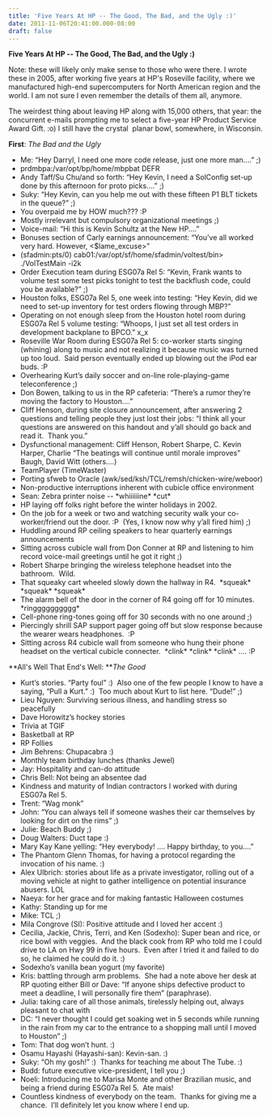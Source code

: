 ```yaml
---
title: 'Five Years At HP -- The Good, The Bad, and the Ugly :)'
date: 2011-11-06T20:41:00.000-08:00
draft: false
---
```


**Five Years At HP -- The Good, The Bad, and the Ugly :)**

Note: these will likely only make sense to those who were there. I wrote these in 2005, after working five years at HP's Roseville facility, where we manufactured high-end supercomputers for North American region and the world. I am not sure I even remember the details of them all, anymore.  
  
The weirdest thing about leaving HP along with 15,000 others, that year: the concurrent e-mails prompting me to select a five-year HP Product Service Award Gift. :o) I still have the crystal  planar bowl, somewhere, in Wisconsin.

  

**First**: _The Bad and the Ugly_

*   Me: “Hey Darryl, I need one more code release, just one more man....” ;)
*   prdmbpa:/var/opt/bp/home/mbpbat DEFR
*   Andy Taff/Su Chu/and so forth: “Hey Kevin, I need a SolConfig set-up done by this afternoon for proto picks....” ;)
*   Suky: “Hey Kevin, can you help me out with these fifteen P1 BLT tickets in the queue?” ;)
*   You overpaid me by HOW much??? :P
*   Mostly irrelevant but compulsory organizational meetings ;)
*   Voice-mail: “Hi this is Kevin Schultz at the New HP....”
*   Bonuses section of Carly earnings announcement: “You’ve all worked very hard. However, <$lame\_excuse>”
*   (sfadmin:pts/0) cab01:/var/opt/sf/home/sfadmin/voltest/bin> ./VolTestMain -i2k
*   Order Execution team during ESG07a Rel 5: “Kevin, Frank wants to volume test some test picks tonight to test the backflush code, could you be available?” ;)
*   Houston folks, ESG07a Rel 5, one week into testing: “Hey Kevin, did we need to set-up inventory for test orders flowing through MBP?”
*   Operating on not enough sleep from the Houston hotel room during ESG07a Rel 5 volume testing: “Whoops, I just set all test orders in development backplane to BPCO.” x\_x
*   Roseville War Room during ESG07a Rel 5: co-worker starts singing (whining) along to music and not realizing it because music was turned up too loud.  Said person eventually ended up blowing out the iPod ear buds. :P
*   Overhearing Kurt’s daily soccer and on-line role-playing-game teleconference ;)
*   Don Bowen, talking to us in the RP cafeteria: “There’s a rumor they’re moving the factory to Houston....”
*   Cliff Henson, during site closure announcement, after answering 2 questions and telling people they just lost their jobs: “I think all your questions are answered on this handout and y’all should go back and read it.  Thank you.”
*   Dysfunctional management: Cliff Henson, Robert Sharpe, C. Kevin Harper, Charlie “The beatings will continue until morale improves” Baugh, David Witt (others....)
*   TeamPlayer (TimeWaster) 
*   Porting sfweb to Oracle (awk/sed/ksh/TCL/remsh/chicken-wire/weboor)
*   Non-productive interruptions inherent with cubicle office environment
*   Sean: Zebra printer noise -- \*whiiiiiine\* \*cut\*
*   HP laying off folks right before the winter holidays in 2002.
*   On the job for a week or two and watching security walk your co-worker/friend out the door. :P  (Yes, I know now why y’all fired him) ;)
*   Huddling around RP ceiling speakers to hear quarterly earnings announcements
*   Sitting across cubicle wall from Don Conner at RP and listening to him record voice-mail greetings until he got it right ;)
*   Robert Sharpe bringing the wireless telephone headset into the bathroom.  Wild.
*   That squeaky cart wheeled slowly down the hallway in R4.  \*squeak\* \*squeak\* \*squeak\*
*   The alarm bell of the door in the corner of R4 going off for 10 minutes. \*ringggggggggg\*
*   Cell-phone ring-tones going off for 30 seconds with no one around ;)
*   Piercingly shrill SAP support pager going off but slow response because the wearer wears headphones.  :P
*   Sitting across R4 cubicle wall from someone who hung their phone headset on the vertical cubicle connecter.  \*clink\* \*clink\* \*clink\* .... :P

**All's Well That End's Well: **_The Good_  

*   Kurt’s stories. “Party foul” :)  Also one of the few people I know to have a saying, “Pull a Kurt.” :)  Too much about Kurt to list here. “Dude!” ;)
*   Lieu Nguyen: Surviving serious illness, and handling stress so peacefully
*   Dave Horowitz’s hockey stories
*   Trivia at TGIF
*   Basketball at RP
*   RP Follies
*   Jim Behrens: Chupacabra :)
*   Monthly team birthday lunches (thanks Jewel)
*   Jay: Hospitality and can-do attitude
*   Chris Bell: Not being an absentee dad
*   Kindness and maturity of Indian contractors I worked with during ESG07a Rel 5.
*   Trent: “Wag monk”
*   John: “You can always tell if someone washes their car themselves by looking for dirt on the rims” ;)
*   Julie: Beach Buddy ;)
*   Doug Walters: Duct tape :)
*   Mary Kay Kane yelling: “Hey everybody! .... Happy birthday, to you....”
*   The Phantom Glenn Thomas, for having a protocol regarding the invocation of his name. :)
*   Alex Ulbrich: stories about life as a private investigator, rolling out of a moving vehicle at night to gather intelligence on potential insurance abusers. LOL
*   Naeya: for her grace and for making fantastic Halloween costumes
*   Kathy: Standing up for me
*   Mike: TCL ;)
*   Mila Congrove (SI): Positive attitude and I loved her accent :)
*   Cecilia, Jackie, Chris, Terri, and Ken (Sodexho): Super bean and rice, or rice bowl with veggies.  And the black cook from RP who told me I could drive to LA on Hwy 99 in five hours.  Even after I tried it and failed to do so, he claimed he could do it. :)
*   Sodexho’s vanilla bean yogurt (my favorite)
*   Kris: battling through arm problems.  She had a note above her desk at RP quoting either Bill or Dave: “If anyone ships defective product to meet a deadline, I will personally fire them” (paraphrase).
*   Julia: taking care of all those animals, tirelessly helping out, always pleasant to chat with
*   DC: “I never thought I could get soaking wet in 5 seconds while running in the rain from my car to the entrance to a shopping mall until I moved to Houston” ;)
*   Tom: That dog won’t hunt. :)
*   Osamu Hayashi (Hayashi-san): Kevin-san. :)
*   Suky: “Oh my gosh!” :)  Thanks for teaching me about The Tube. :)
*   Budd: future executive vice-president, I tell you ;)
*   Noeli: Introducing me to Marisa Monte and other Brazilian music, and being a friend during ESG07a Rel 5.  Ate mais!
*   Countless kindness of everybody on the team.  Thanks for giving me a chance.  I’ll definitely let you know where I end up.